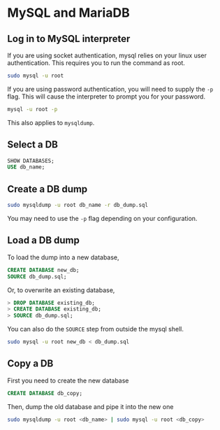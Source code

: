 # MySQL and MariaDB

## Log in to MySQL interpreter
If you are using socket authentication, mysql relies on your linux user authentication. This
requires you to run the command as root.
```sh
sudo mysql -u root
```
If you are using password authentication, you will need to supply the `-p` flag. This will cause
the interpreter to prompt you for your password.
```sh
mysql -u root -p
```

This also applies to `mysqldump`.

## Select a DB
```sql
SHOW DATABASES;
USE db_name;
```

## Create a DB dump
```sh
sudo mysqldump -u root db_name -r db_dump.sql
```
You may need to use the `-p` flag depending on your configuration.

## Load a DB dump
To load the dump into a new database,
```sql
CREATE DATABASE new_db;
SOURCE db_dump.sql;
```
Or, to overwrite an existing database,
```sql
> DROP DATABASE existing_db;
> CREATE DATABASE existing_db;
> SOURCE db_dump.sql;
```
You can also do the `SOURCE` step from outside the mysql shell.
```sh
sudo mysql -u root new_db < db_dump.sql
```

## Copy a DB
First you need to create the new database
```sql
CREATE DATABASE db_copy;
```
Then, dump the old database and pipe it into the new one
```sh
sudo mysqldump -u root <db_name> | sudo mysql -u root <db_copy>
```
